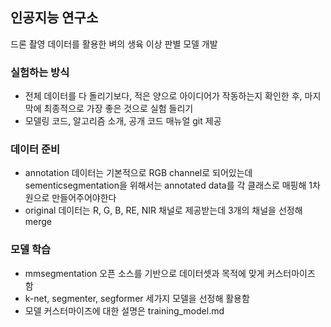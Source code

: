 ## 인공지능 연구소
드론 촬영 데이터를 활용한 벼의 생육 이상 판별 모델 개발

### 실험하는 방식
- 전체 데이터를 다 돌리기보다, 적은 양으로 아이디어가 작동하는지 확인한 후, 마지막에 최종적으로 가장 좋은 것으로 실험 들리기
- 모델링 코드, 알고리즘 소개, 공개 코드 매뉴얼 git 제공

### 데이터 준비
- annotation 데이터는 기본적으로 RGB channel로 되어있는데 sementicsegmentation을 위해서는 annotated data를 각 클래스로 매핑해 1차원으로 만들어주어야한다
- original 데이터는 R, G, B, RE, NIR 채널로 제공받는데 3개의 채널을 선정해 merge

### 모델 학습
- mmsegmentation 오픈 소스를 기반으로 데이터셋과 목적에 맞게 커스터마이즈 함
- k-net, segmenter, segformer 세가지 모델을 선정해 활용함
- 모델 커스터마이즈에 대한 설명은 training_model.md
